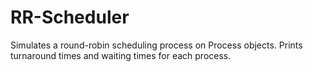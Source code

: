 # RR-Scheduler

Simulates a round-robin scheduling process on Process objects. Prints turnaround times and waiting times for each process.
